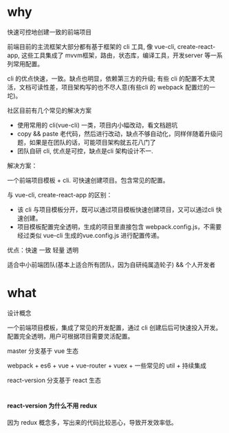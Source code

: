 # why
快速可控地创建一致的前端项目

前端目前的主流框架大部分都有基于框架的 cli 工具, 像 vue-cli, create-react-app, 这些工具集成了 mvvm框架，路由，状态库，编译工具，开发server 等一系列常用配置。

cli 的优点快速，一致。缺点也明显，依赖第三方的升级; 有些 cli 的配置不太灵活，文档可读性差，项目架构写的也不尽人意(有些cli 的 webpack 配置烂的一坨)。

社区目前有几个常见的解决方案
- 使用常用的 cli(vue-cli) 一类，项目内小幅改动，看文档趟坑
- copy && paste 老代码，然后进行改动，缺点不够自动化，同样伴随着升级问题，如果是在团队的话，可能项目架构就五花八门了
- 团队自研 cli, 优点是可控，缺点是cli 架构设计不一.

解决方案：

一个前端项目模板 + cli. 可快速创建项目。包含常见的配置。

与 vue-cli, create-react-app 的区别：
- 该 cli 与项目模板分开，既可以通过项目模板快速创建项目，又可以通过cli 快速创建。
- 项目模板配置完全透明，生成的项目里直接包含 webpack.config.js，不需要经过类似 vue-cli 生成的vue.config.js 进行配置传递。

优点：快速 一致 轻量 透明

适合中小前端团队(基本上适合所有团队，因为自研纯属造轮子) && 个人开发者

# what
设计概念

一个前端项目模板，集成了常见的开发配置，通过 cli 创建后后可快速投入开发。配置完全透明，用户可根据项目需要灵活配置。

master 分支基于 vue 生态

webpack + es6 + vue + vue-router + vuex + 一些常见的 util + 持续集成

react-version 分支基于 react 生态

#

#### react-version 为什么不用 redux
因为 redux 概念多，写出来的代码比较恶心，导致开发效率低。